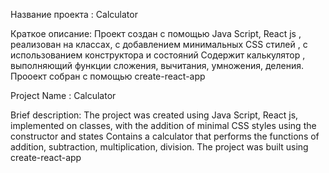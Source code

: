 Название проекта : Calculator

Краткое описание: Проект создан с помощью Java Script, React js , реализован на классах, с добавлением минимальных CSS стилей , с использованием конструктора и состояний
Содержит калькулятор , выполняющий функции сложения, вычитания, умножения, деления.
Прооект собран с помощью create-react-app


Project Name : Calculator

Brief description: The project was created using Java Script, React js, implemented on classes, with the addition of minimal CSS styles using the constructor and states
Contains a calculator that performs the functions of addition, subtraction, multiplication, division.
The project was built using create-react-app
